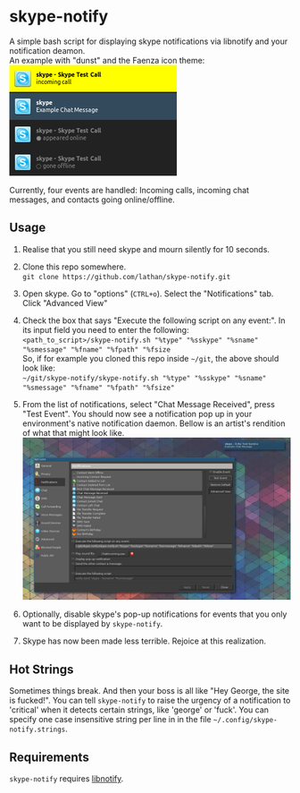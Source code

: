 # skype-notify

A simple bash script for displaying skype notifications via libnotify and your notification deamon.  
An example with "dunst" and the Faenza icon theme:  
![dunst.jpg](img/dunst.png)

Currently, four events are handled: Incoming calls, incoming chat messages, and contacts going online/offline.


## Usage

1. Realise that you still need skype and mourn silently for 10 seconds.

2. Clone this repo somewhere.  
`git clone https://github.com/lathan/skype-notify.git`

3. Open skype. Go to "options" (`CTRL+o`). Select the "Notifications" tab. Click "Advanced View"

4. Check the box that says "Execute the following script on any event:". In its input field you need to enter the following:  
`<path_to_script>/skype-notify.sh "%type" "%sskype" "%sname" "%smessage" "%fname" "%fpath" "%fsize`  
So, if for example you cloned this repo inside `~/git`, the above should look like:  
`~/git/skype-notify/skype-notify.sh "%type" "%sskype" "%sname" "%smessage" "%fname" "%fpath" "%fsize"`

5. From the list of notifications, select "Chat Message Received", press "Test Event". You should now see a notification pop up in your environment's native notification daemon. Bellow is an artist's rendition of what that might look like.  
![screenshot.jpg](img/screenshot.jpg)

6. Optionally, disable skype's pop-up notifications for events that you only want to be displayed by `skype-notify`.

7. Skype has now been made less terrible. Rejoice at this realization.

## Hot Strings

Sometimes things break. And then your boss is all like "Hey George, the site is fucked!". You can tell `skype-notify` to raise the urgency of a notification to 'critical' when it detects certain strings, like 'george' or 'fuck'. You can specify one case insensitive string per line in in the file `~/.config/skype-notify.strings`.


## Requirements

`skype-notify` requires [libnotify](https://developer.gnome.org/notification-spec/).
